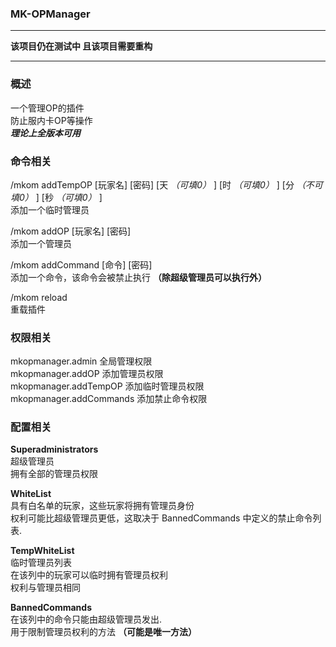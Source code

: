 ### MK-OPManager  
___
__该项目仍在测试中  且该项目需要重构__  
___
### 概述  
一个管理OP的插件  
防止服内卡OP等操作  
___理论上全版本可用___  

### 命令相关  
/mkom addTempOP [玩家名] [密码] [天 _（可填0）_ ] [时 _（可填0）_ ] [分 _（不可填0）_ ] [秒 _（可填0）_ ]   
添加一个临时管理员

/mkom addOP [玩家名] [密码]                            
添加一个管理员

/mkom addCommand [命令] [密码]    
添加一个命令，该命令会被禁止执行 __（除超级管理员可以执行外）__    

/mkom reload                                        
重载插件

### 权限相关  
mkopmanager.admin 全局管理权限  
mkopmanager.addOP 添加管理员权限  
mkopmanager.addTempOP 添加临时管理员权限  
mkopmanager.addCommands 添加禁止命令权限  

### 配置相关
__Superadministrators__  
超级管理员  
拥有全部的管理员权限  

__WhiteList__  
具有白名单的玩家，这些玩家将拥有管理员身份  
权利可能比超级管理员更低，这取决于 BannedCommands 中定义的禁止命令列表.  

__TempWhiteList__  
临时管理员列表  
在该列中的玩家可以临时拥有管理员权利  
权利与管理员相同  

__BannedCommands__  
在该列中的命令只能由超级管理员发出.  
用于限制管理员权利的方法 __（可能是唯一方法）__

